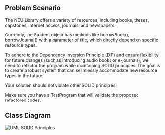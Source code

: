 ## Problem Scenario

The NEU Library offers a variety of resources, including books, theses, capstones, internet access, journals, and newspapers.

Currently, the Student object has methods like borrowBook(), borrowJournal() with a parameter of title, which directly depend on specific resource types.

To adhere to the Dependency Inversion Principle (DIP) and ensure flexibility for future changes (such as introducing audio books or e-journals), we need to refactor the program while maintaining SOLID principles. The goal is to create a robust system that can seamlessly accommodate new resource types in the future.

Your solution should not violate other SOLID principles.

Make sure you have a TestProgram that will validate the proposed refactored codes.

## Class Diagram
![UML SOLID Principles](https://github.com/AeronRedCelajes/SOLIDwithDesignPattern/assets/142370807/c6636f7f-207e-4627-b49d-e82b847622a2)
